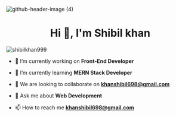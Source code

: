 ![github-header-image (4)](https://github.com/user-attachments/assets/f4fef802-210d-4103-bbc6-00a9ca8e0b7f)
<h1 align="center">Hi 👋, I'm Shibil khan</h1>


<p align="left"> <img src="https://komarev.com/ghpvc/?username=shibilkhan999&label=Profile%20views&color=0e75b6&style=flat" alt="shibilkhan999" /> </p>

- 🔭 I’m currently working on **Front-End Developer**

- 🌱 I’m currently learning **MERN Stack Developer**

- 👯 We are looking to collaborate on **khanshibil698@gmail.com**

- 💬 Ask me about **Web Development**

- 📫 How to reach me **khanshibil698@gmail.com**


<!--
**Shibilkhan999/Shibilkhan999** is a ✨ _special_ ✨ repository because its `README.md` (this file) appears on your GitHub profile.

Here are some ideas to get you started:

- 🔭 I’m currently working on ...
- 🌱 I’m currently learning ...
- 👯 I’m looking to collaborate on ...
- 🤔 I’m looking for help with ...
- 💬 Ask me about ...
- 📫 How to reach me: ...
- 😄 Pronouns: ...
- ⚡ Fun fact: ...
-->
